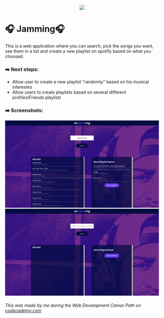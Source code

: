 <div style="text-align:center"><img src="https://s3.amazonaws.com/codecademy-content/programs/react/jammming/favicon.ico" /></div>

# :headphones: Jamming:headphones:
<p>This is a web application where you can search, pick the songs you want, see them in a list and create a new playlist on spotify based on what you choosed.</p>

### :arrow_right: Next steps:
  * Allow user to create a new playlist "randomly" based on his musical interestes
  * Allow users to create playlists based on several different profiles(Friends playlist)

### :arrow_right: Screenshots:
![Search screen](https://raw.githubusercontent.com/Luiz6ustav0/Jamming/master/Screenshot%20Seach.jpg)
![Screen](https://raw.githubusercontent.com/Luiz6ustav0/Jamming/master/Screenshot%20Basic.jpg)


###### This was made by me during the Web Development Career Path on [codecademy.com](codecademy.com)
